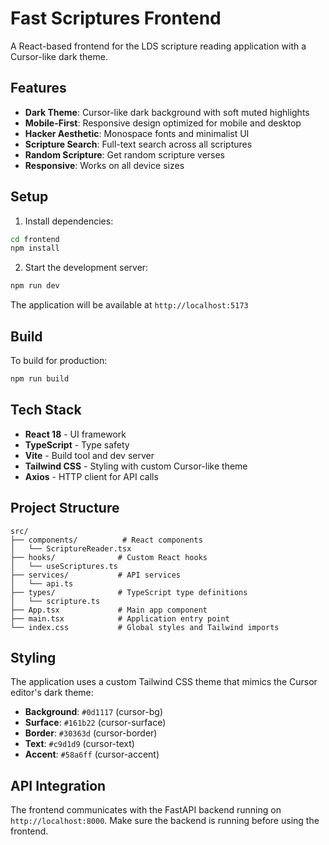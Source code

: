 # Fast Scriptures Frontend

A React-based frontend for the LDS scripture reading application with a Cursor-like dark theme.

## Features

- **Dark Theme**: Cursor-like dark background with soft muted highlights
- **Mobile-First**: Responsive design optimized for mobile and desktop
- **Hacker Aesthetic**: Monospace fonts and minimalist UI
- **Scripture Search**: Full-text search across all scriptures
- **Random Scripture**: Get random scripture verses
- **Responsive**: Works on all device sizes

## Setup

1. Install dependencies:
```bash
cd frontend
npm install
```

2. Start the development server:
```bash
npm run dev
```

The application will be available at `http://localhost:5173`

## Build

To build for production:
```bash
npm run build
```

## Tech Stack

- **React 18** - UI framework
- **TypeScript** - Type safety
- **Vite** - Build tool and dev server
- **Tailwind CSS** - Styling with custom Cursor-like theme
- **Axios** - HTTP client for API calls

## Project Structure

```
src/
├── components/          # React components
│   └── ScriptureReader.tsx
├── hooks/              # Custom React hooks
│   └── useScriptures.ts
├── services/           # API services
│   └── api.ts
├── types/              # TypeScript type definitions
│   └── scripture.ts
├── App.tsx             # Main app component
├── main.tsx            # Application entry point
└── index.css           # Global styles and Tailwind imports
```

## Styling

The application uses a custom Tailwind CSS theme that mimics the Cursor editor's dark theme:

- **Background**: `#0d1117` (cursor-bg)
- **Surface**: `#161b22` (cursor-surface)
- **Border**: `#30363d` (cursor-border)
- **Text**: `#c9d1d9` (cursor-text)
- **Accent**: `#58a6ff` (cursor-accent)

## API Integration

The frontend communicates with the FastAPI backend running on `http://localhost:8000`. Make sure the backend is running before using the frontend.
